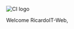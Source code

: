 ![CI logo](https://codeinstitute.s3.amazonaws.com/fullstack/ci_logo_small.png)

Welcome RicardoIT-Web,

